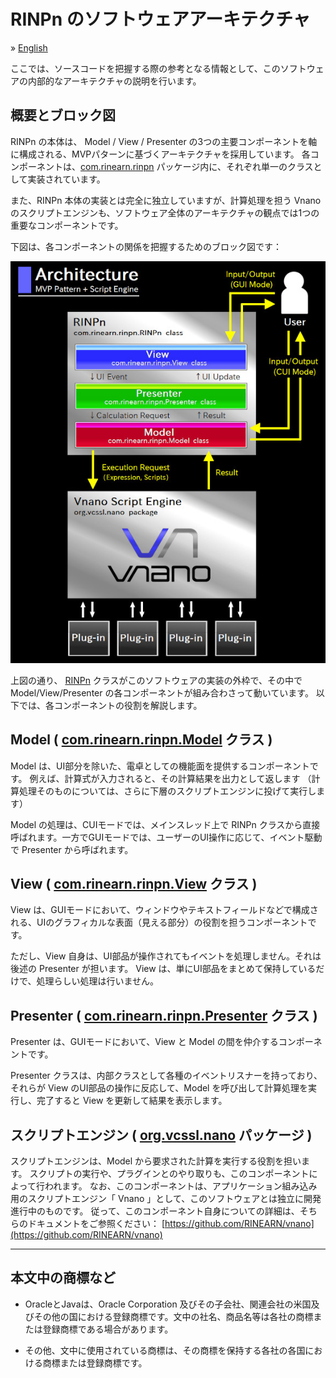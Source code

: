 # RINPn のソフトウェアアーキテクチャ

&raquo; [English](./Architecture.md)

ここでは、ソースコードを把握する際の参考となる情報として、このソフトウェアの内部的なアーキテクチャの説明を行います。

<a id="architecture-abstract"></a>
## 概要とブロック図

RINPn の本体は、
Model / View / Presenter の3つの主要コンポーネントを軸に構成される、MVPパターンに基づくアーキテクチャを採用しています。
各コンポーネントは、[com.rinearn.rinpn](https://github.com/RINEARN/rinpn/blob/main/src/com/rinearn/rinpn/) パッケージ内に、それぞれ単一のクラスとして実装されています。

また、RINPn 本体の実装とは完全に独立していますが、計算処理を担う Vnano のスクリプトエンジンも、ソフトウェア全体のアーキテクチャの観点では1つの重要なコンポーネントです。

下図は、各コンポーネントの関係を把握するためのブロック図です：

![Block Diagram](./img/architecture.jpg)

上図の通り、
[RINPn](https://github.com/RINEARN/rinpn/blob/main/src/com/rinearn/rinpn/RINPn.java) 
クラスがこのソフトウェアの実装の外枠で、その中で Model/View/Presenter の各コンポーネントが組み合わさって動いています。
以下では、各コンポーネントの役割を解説します。


<a id="architecture-model"></a>
## Model ( [com.rinearn.rinpn.Model](https://github.com/RINEARN/rinpn/blob/main/src/com/rinearn/rinpn/Model.java) クラス )

Model は、UI部分を除いた、電卓としての機能面を提供するコンポーネントです。
例えば、計算式が入力されると、その計算結果を出力として返します
（計算処理そのものについては、さらに下層のスクリプトエンジンに投げて実行します）

Model の処理は、CUIモードでは、メインスレッド上で RINPn クラスから直接呼ばれます。一方でGUIモードでは、ユーザーのUI操作に応じて、イベント駆動で Presenter から呼ばれます。


<a id="architecture-view"></a>
## View ( [com.rinearn.rinpn.View](https://github.com/RINEARN/rinpn/blob/main/src/com/rinearn/rinpn/View.java) クラス )

View は、GUIモードにおいて、ウィンドウやテキストフィールドなどで構成される、UIのグラフィカルな表面（見える部分）の役割を担うコンポーネントです。

ただし、View 自身は、UI部品が操作されてもイベントを処理しません。それは後述の Presenter が担います。
View は、単にUI部品をまとめて保持しているだけで、処理らしい処理は行いません。



<a id="architecture-presenter"></a>
## Presenter ( [com.rinearn.rinpn.Presenter](https://github.com/RINEARN/rinpn/blob/main/src/com/rinearn/rinpn/presenter/) クラス )

Presenter は、GUIモードにおいて、View と Model の間を仲介するコンポーネントです。

Presenter クラスは、内部クラスとして各種のイベントリスナーを持っており、それらが View のUI部品の操作に反応して、Model を呼び出して計算処理を実行し、完了すると View を更新して結果を表示します。



<a id="architecture-engine"></a>
## スクリプトエンジン ( [org.vcssl.nano](https://github.com/RINEARN/vnano/blob/master/src/org/vcssl/nano/) パッケージ )

スクリプトエンジンは、Model から要求された計算を実行する役割を担います。
スクリプトの実行や、プラグインとのやり取りも、このコンポーネントによって行われます。
なお、このコンポーネントは、アプリケーション組み込み用のスクリプトエンジン「 Vnano 」として、このソフトウェアとは独立に開発進行中のものです。
従って、このコンポーネント自身についての詳細は、そちらのドキュメントをご参照ください： 
[https://github.com/RINEARN/vnano](https://github.com/RINEARN/vnano)



---

## 本文中の商標など

- OracleとJavaは、Oracle Corporation 及びその子会社、関連会社の米国及びその他の国における登録商標です。文中の社名、商品名等は各社の商標または登録商標である場合があります。

- その他、文中に使用されている商標は、その商標を保持する各社の各国における商標または登録商標です。



